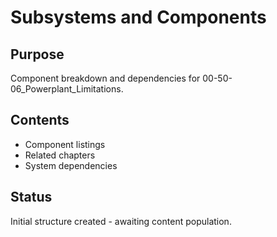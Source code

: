 # Subsystems and Components

## Purpose
Component breakdown and dependencies for 00-50-06_Powerplant_Limitations.

## Contents
- Component listings
- Related chapters
- System dependencies

## Status
Initial structure created - awaiting content population.
